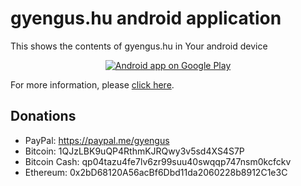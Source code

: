# gyengus.hu android application

This shows the contents of gyengus.hu in Your android device

<div style="text-align: center;">
	<a href="https://play.google.com/store/apps/details?id=hu.gyengus.web" target="googleplaywin">
		<img alt="Android app on Google Play" src="https://developer.android.com/images/brand/en_app_rgb_wo_60.png" />
	</a>
</div>

For more information, please <a href="https://gyengus.hu/2015/03/gyengus-hu-android-alkalmazas/?utm_source=github_repo_android_app">click here</a>.

## Donations
- PayPal: https://paypal.me/gyengus
- Bitcoin: 1QJzLBK9uQP4RthmKJRQwy3v5sd4XS4S7P
- Bitcoin Cash: qp04tazu4fe7lv6zr99suu40swqqp747nsm0kcfckv
- Ethereum: 0x2bD68120A56acBf6Dbd11da2060228b8912C1e3C
